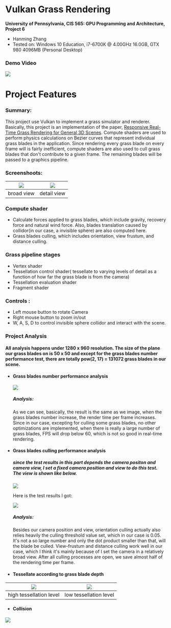 Vulkan Grass Rendering
========================

**University of Pennsylvania, CIS 565: GPU Programming and Architecture, Project 6**

* Hanming Zhang
* Tested on: Windows 10 Education, i7-6700K @ 4.00GHz 16.0GB, GTX 980 4096MB (Personal Desktop)

### Demo Video

[![](img/screenshot.jpg)](https://www.youtube.com/watch?v=ftxLTgV6KpM&feature=youtu.be)


Project Features
================

### **Summary:**
This project use Vulkan to implement a grass simulator and renderer. Basically, this project is an implementation of the paper, [Responsive Real-Time Grass Rendering for General 3D Scenes](https://www.cg.tuwien.ac.at/research/publications/2017/JAHRMANN-2017-RRTG/JAHRMANN-2017-RRTG-draft.pdf). Compute shaders are used to perform physics calculations on Bezier curves that represent individual
grass blades in the application. Since rendering every grass blade on every frame will is fairly
inefficient, compute shaders are also used to cull grass blades that don't contribute to a given frame.
The remaining blades will be passed to a graphics pipeline.


### Screenshoots:
![](img/screenshot2.jpg) |  ![](img/screenshot3.jpg)
------------ | -------------
broad view | detail view



### Compute shader
  - Calculate forces applied to grass blades, which include gravity, recovery force and natural wind force. Also, blades translation caused by collidor(in our case, a invisible sphere) are also computed here.
  - Grass blades culling, which includes orientation, view frustum, and distance culling.

### Grass pipeline stages
  - Vertex shader
  - Tessellation control shader( tessellate to varying levels of detail as a function of how far the grass blade is from the camera)
  - Tessellation evaluation shader
  - Fragment shader

### Controls :
 - Left mouse button to rotate Camera
 - Right mouse button to zoom in/out
 - W, A, S, D to control invisible sphere collidor and interact with the scene.



### Project Analysis
#### All analysis happens under 1280 x 960 resolution. The size of the plane our grass blades on is 50 x 50 and except for the grass blades number performance test, there are totally pow(2, 17) = 131072 grass blades in our scene.

- #### Grass blades number performance analysis

  ![](img/graph1.jpg)

  ##### Analysis:
  As we can see, basically, the result is the same as we image, when the grass blades number increase, the render time per frame increases. Since in our case, excepting for culling some grass blades, no other optimizations are implemented, when there is really a large number of grass blades, FPS will drop below 60, which is not so good in real-time rendering.


- #### Grass blades culling performance analysis
  ##### since the test results in this part depends the camera positon and camera view, I set a fixed camera position and view to do this test. The view is shown like below.

  ![](img/cullingTestView.jpg)

  Here is the test results I got:

  ![](img/graph2.jpg)

  ##### Analysis:
  Besides our camera position and view, orientation culling actually also relies heavily the culling threshold value set, which in our case is 0.05. It's not a so large number and only the dot product smaller than that, will the blade be culled. View-frustum and distance culling work well in our case, which I think it's mainly because of I set the camera in a relatively broad view. After all culling processes are open, we save almost half of the rendering time per frame.


- #### Tessellate according to grass blade depth

![](img/tessel_high.jpg) |  ![](img/tessel_low.jpg)
------------ | -------------
high tessellation level | low tessellation level


- #### Collision
![](img/collision.jpg)
